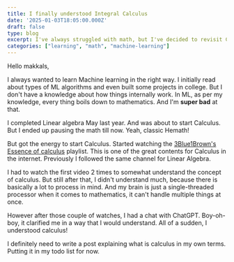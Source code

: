 ```yaml
---
title: I finally understood Integral Calculus
date: '2025-01-03T18:05:00.000Z'
draft: false
type: blog
excerpt: I've always struggled with math, but I've decided to revisit Calculus to truly understand Machine Learning. It wasn't easy—had to watch the basics twice and still felt lost. But after a chat with ChatGPT, it finally made sense! Excited to share my perspective on it soon.
categories: ["learning", "math", "machine-learning"]
---
```


Hello makkals,

I always wanted to learn Machine learning in the right way. I initially read about types of ML algorithms and even built some projects in college. But I don't have a knowledge about how things internally work. In ML, as per my knowledge, every thing boils down to mathematics. And I'm **super bad** at that.

I completed Linear algebra May last year. And was about to start Calculus. But I ended up pausing the math till now. Yeah, classic Hemath!

But got the energy to start Calculus. Started watching the [3Blue1Brown's Essence of calculus](https://www.youtube.com/playlist?list=PLZHQObOWTQDMsr9K-rj53DwVRMYO3t5Yr) playlist. This is one of the great contents for Calculus in the internet. Previously I followed the same channel for Linear Algebra.

I had to watch the first video 2 times to somewhat understand the concept of calculus. But still after that, I didn't understand much, because there is basically a lot to process in mind. And my brain is just a single-threaded processor when it comes to mathematics, it can't handle multiple things at once.

However after those couple of watches, I had a chat with ChatGPT. Boy-oh-boy, it clarified me in a way that I would understand. All of a sudden, I understood calculus!

I definitely need to write a post explaining what is calculus in my own terms. Putting it in my todo list for now.